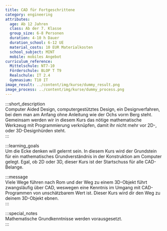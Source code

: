 ```yaml
---
title: CAD für Fortgeschrittene
category: engineering
attributes:
  age: Ab 12 Jahren
  class: Ab der 7. Klasse
  group_size: 6-8 Personen
  duration: 4-10 h Dauer
  duration_school: 6-12 UE
  material_costs: 10 EUR Materialkosten
  school_subject: MINT
  mobile: mobiles Angebot
curriculum_reference:
  Mittelschule: NT7-10
  Förderschule: BLOP T T9   
  Realschule: IT 2.4
  Gymnasium: T10 IT
image_result: ../content/img/kurse/dummy_result.png
image_process: ../content/img/kurse/dummy_process.png
---
```

:::short_description  
Computer Aided Design, computergestütztes Design, ein Designverfahren, bei dem man am Anfang ohne Anleitung wie der Ochs vorm Berg steht. Gemeinsam werden wir in diesem Kurs das nötige mathematische Werkzeug mit Programmierung verknüpfen, damit ihr nicht mehr vor 2D-, oder 3D-Designhürden steht.                
:::

:::learning_goals  
Um die Ecke denken will gelernt sein. In diesem Kurs wird der Grundstein für ein mathematisches Grundverständnis in der Konstruktion am Computer gelegt. Egal, ob 2D oder 3D, dieser Kurs ist der Startschuss für alle CAD-Belange.

:::message  
Viele Wege führen nach Rom und der Weg zu einem 3D-Objekt führt zwangsläufig über CAD, weswegen eine Kenntnis im Umgang mit CAD-Programmen von unschätzbarem Wert ist. Dieser Kurs wird dir den Weg zu deinem 3D-Objekt ebnen.    
:::  

:::special_notes  
Mathematische Grundkenntnisse werden vorausgesetzt.        
:::
